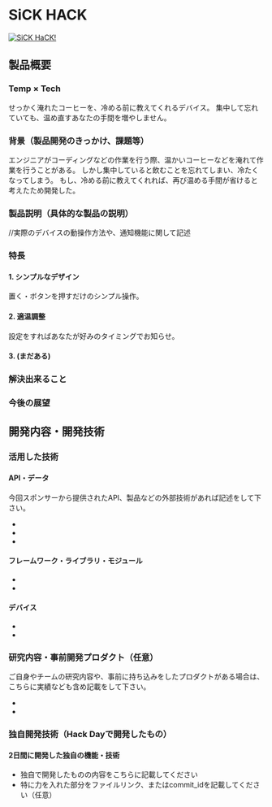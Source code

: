 # SiCK HACK

[![SiCK HaCK!](image.png)](https://www.youtube.com/watch?v=??????????)

## 製品概要
### Temp × Tech
せっかく淹れたコーヒーを、冷める前に教えてくれるデバイス。
集中して忘れていても、温め直すあなたの手間を増やしません。


### 背景（製品開発のきっかけ、課題等）
エンジニアがコーディングなどの作業を行う際、温かいコーヒーなどを淹れて作業を行うことがある。
しかし集中していると飲むことを忘れてしまい、冷たくなってしまう。
もし、冷める前に教えてくれれば、再び温める手間が省けると考えたため開発した。


### 製品説明（具体的な製品の説明）
//実際のデバイスの動操作方法や、通知機能に関して記述

### 特長

#### 1. シンプルなデザイン
置く・ボタンを押すだけのシンプル操作。

#### 2. 適温調整
設定をすればあなたが好みのタイミングでお知らせ。

#### 3. (まだある)

### 解決出来ること


### 今後の展望


## 開発内容・開発技術
### 活用した技術
#### API・データ
今回スポンサーから提供されたAPI、製品などの外部技術があれば記述をして下さい。

*
*
*

#### フレームワーク・ライブラリ・モジュール
*
*

#### デバイス
*
*

### 研究内容・事前開発プロダクト（任意）
ご自身やチームの研究内容や、事前に持ち込みをしたプロダクトがある場合は、こちらに実績なども含め記載をして下さい。

*
*


### 独自開発技術（Hack Dayで開発したもの）
#### 2日間に開発した独自の機能・技術
* 独自で開発したものの内容をこちらに記載してください
* 特に力を入れた部分をファイルリンク、またはcommit_idを記載してください（任意）
